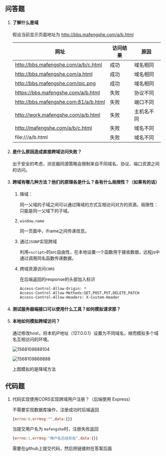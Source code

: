 ## 问答题

1. #### 了解什么是域

   假设当前显示页面地址为 http://bbs.mafengshe.com/a/b.html

   | 网址                                 | 访问结果 | 原因       |
   | ------------------------------------ | -------- | ---------- |
   | http://bbs.mafengshe.com/a/b/c.html  | 成功     | 域名相同   |
   | http://bbs.mafengshe.com/a.html      | 成功     | 域名相同   |
   | http://bbs.mafengshe.com/pic.png     | 成功     | 域名相同   |
   | https://bbs.mafengshe.com/a/b.html   | 失败     | 协议不同   |
   | http://bbs.mafengshe.com:81/a/b.html | 失败     | 端口不同   |
   | http://work.mafengshe.com/a/b.html   | 失败     | 主机名不同 |
   | http://mafengshe.com/a/b/c.html      | 失败     | 域名不同   |
   | file:///a/b.html                     | 失败     | 域名不同   |

2. #### 是什么原因造成直接跨域访问失败？

   出于安全的考虑，浏览器同源策略会限制来自不同域名、协议、端口资源之间的访问。

3. #### 跨域有哪几种方法？他们的原理各是什么？各有什么局限性？（如果有的话）

   1. 降域：

      同一父域的子域之间可以通过降域的方式互相访问对方的资源。局限性：只能是同一父域下的子域。

   2. `window.name`

      同一页面中，iframe之间传递信息。

   3. 通过`JSONP`实现跨域

      利用`<script>`的src自由性，在本地设置一个函数用于接收数据，远程js中通过调用同名函数传递数据。

   4. 跨域资源访问`CORS`

      在后端返回的response的头部加入标识

      ```
      Access-Control-Allow-Origin: *
      Access-Control-Allow-Methods:GET,POST,PUT,DELETE,PATCH
      Access-Control-Allow-Headers: X-Custom-Header
      ```

4. #### 测试服务器端接口可以使用什么工具？如何模拟请求那？

   

5. #### 本地如何模拟跨域访问？

   通过修改host，将本机IP地址（127.0.0.1）设置为不同域名，继而模拟多个域名互相访问的环境。

   ![1568109888104](mk.assets/1568109888104.png)

   ![1568109866888](mk.assets/1568109866888.png)

   上图模拟的是降域方法

## 代码题

1. 代码实现使用CORS实现跨域用户注册？（后端使用 Express）

   不需要实现数据库操作，注册成功时后端返回

   ```javascript
   {errno:0,errmsg:"",data:{}}
   ```

   当提交用户名为 `mafengshe`时，注册失败返回

   ```javascript
   {errno:1,errmsg:"用户名已经存在",data:{}}
   ```

   需要在github上提交代码，然后把链接附在答案后面